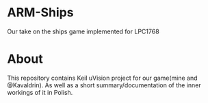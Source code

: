 # ARM-Ships
Our take on the ships game implemented for LPC1768
# About
This repository contains Keil uVision project for our game(mine and @Kavaldrin). As well as a short summary/documentation of the inner workings of it in Polish.
